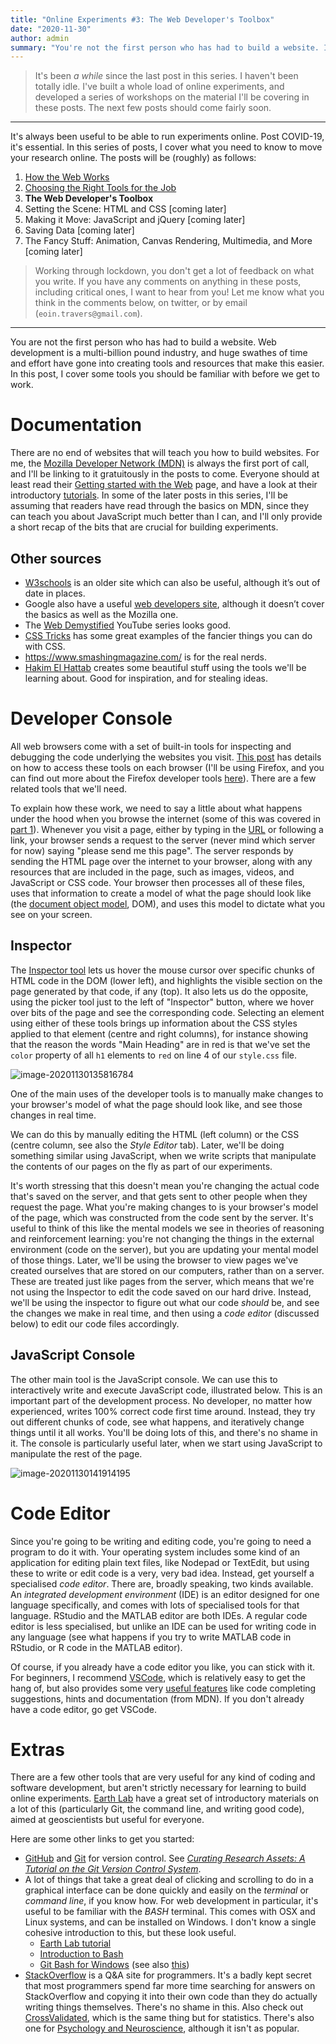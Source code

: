```yaml
---
title: "Online Experiments #3: The Web Developer's Toolbox"
date: "2020-11-30"
author: admin
summary: "You're not the first person who has had to build a website. In this post, I cover some tools you should be familiar with before we get down to work."
---
```


> It's been *a while* since the last post in this series. I haven't been totally idle.  I've built a whole load of online experiments, and developed a series of workshops on the material I'll be covering in these posts. The next few posts should come fairly soon.

---

It's always been useful to be able to run experiments online.
Post COVID-19, it's essential.
In this series of posts, I cover what you need to know
to move your research online.
The posts will be (roughly) as follows:

1. [How the Web Works](../web-1/)
2. [Choosing the Right Tools for the Job](../web-2/)
3. **The Web Developer's Toolbox**
4. Setting the Scene: HTML and CSS [coming later]
5. Making it Move: JavaScript and jQuery [coming later]
6. Saving Data [coming later]
7. The Fancy Stuff: Animation, Canvas Rendering, Multimedia, and More [coming later]

> Working through lockdown, you don't get a lot of feedback on what you write.
> If you have any comments on anything in these posts, including critical ones,
> I want to hear from you!
> Let me know what you think in the comments below, on twitter,
> or by email (`eoin.travers@gmail.com`).

---

You are not the first person who has had to build a website.
Web development is a multi-billion pound industry,
and huge swathes of time and effort have gone into
creating tools and resources that make this easier.
In this post, I cover some tools you should be familiar with before we get to work.

<link rel="stylesheet" type="text/css" media="all" href="style.css" />

# Documentation

There are no end of websites that will teach you how to build websites. For me, the [Mozilla Developer Network (MDN)](https://developer.mozilla.org/en-US/) is always the first port of call, and I'll be linking to it gratuitously in the posts to come. Everyone should at least read their [Getting started with the Web](https://developer.mozilla.org/en-US/docs/Learn/Getting_started_with_the_web) page, and have a look at their introductory [tutorials](https://developer.mozilla.org/en-US/docs/Web/Tutorials). In some of the later posts in this series, I'll be assuming that readers have read through the basics on MDN, since they can teach you about JavaScript much better than I can, and I'll only provide a short recap of the bits that are crucial for building experiments. 

## Other sources

- [W3schools](https://www.w3schools.com) is an older site which can also be useful, although it’s out of date in places.
- Google also have a useful [web developers site](https://developers.google.com/web), although it doesn’t cover the basics as well as the Mozilla one.
- The [Web Demystified](https://www.youtube.com/playlist?list=PLo3w8EB99pqLEopnunz-dOOBJ8t-Wgt2g) YouTube series looks good.
-  [CSS Tricks](https://css-tricks.com/) has some great examples of the fancier things you can do with CSS.
- https://www.smashingmagazine.com/ is for the real nerds.
- [Hakim El Hattab](https://hakim.se/) creates some beautiful stuff using the tools we'll be learning about. Good for inspiration, and for stealing ideas.

# Developer Console

All web browsers come with a set of built-in tools for inspecting and debugging the code underlying the websites you visit. [This post](https://webmasters.stackexchange.com/questions/8525/how-do-i-open-the-javascript-console-in-different-browsers/77337#77337) has details on how to access these tools on each browser (I'll be using Firefox, and you can find out more about the Firefox developer tools [here](https://developer.mozilla.org/en-US/docs/Tools)). There are a few related tools that we'll need.

To explain how these work, we need to say a little about what happens under the hood when you browse the internet (some of this was covered in [part 1](../web-1/)). Whenever you visit a page, either by typing in the [URL](https://en.wikipedia.org/wiki/URL) or following a link, your browser sends a request to the server (never mind which server for now) saying "please send me this page". The server responds by sending the HTML page over the internet to your browser, along with any resources that are included in the page, such as images, videos, and JavaScript or CSS code. Your browser then processes all of these files, uses that information to create a model of what the page should look like (the [document object model](https://developer.mozilla.org/en-US/docs/Web/API/Document_Object_Model/Introduction), DOM), and uses this model to dictate what you see on your screen. 

## Inspector

The [Inspector tool](https://developer.mozilla.org/en-US/docs/Tools/Page_Inspector) lets us hover the mouse cursor over specific chunks of HTML code in the DOM (lower left), and highlights the visible section on the page generated by that code, if any (top). It also lets us do the opposite, using the picker tool just to the left of "Inspector" button, where we hover over bits of the page and see the corresponding code. Selecting an element using either of these tools brings up information about the CSS styles applied to that element (centre and right columns), for instance showing that the reason the words "Main Heading" are in red is that we've set the `color` property of all `h1` elements to `red` on line 4 of our `style.css` file. 

![image-20201130135816784](index_imgs/image-20201130135816784.png)

One of the main uses of the developer tools is to manually make changes to your browser's model of what the page should look like, and see those changes in real time. 

We can do this by manually editing the HTML (left column) or the CSS (centre column, see also the *Style Editor* tab).  Later, we'll be doing something similar using JavaScript, when we write scripts that manipulate the contents of our pages on the fly as part of our experiments.

It's worth stressing that this doesn't mean you're changing the actual code that's saved on the server, and that gets sent to other people when they request the page. What you're making changes to is your browser's model of the page, which was constructed from the code sent by the server. It's useful to think of this like the mental models we see in theories of reasoning and reinforcement learning: you're not changing the things in the external environment (code on the server), but you are updating your mental model of those things. Later, we'll be using the browser to view pages we've created ourselves that are stored on our computers, rather than on a server. These are treated just like pages from the server, which means that we're not using the Inspector to edit the code saved on our hard drive. Instead, we'll be using the inspector to figure out what our code *should* be, and see the changes we make in real time, and then using a *code editor* (discussed below) to edit our code files accordingly.

## JavaScript Console

The other main tool is the JavaScript console. We can use this to interactively write and execute JavaScript code, illustrated below. This is an important part of the development process. No developer, no matter how experienced, writes 100% correct code first time around. Instead, they try out different chunks of code, see what happens, and iteratively change things until it all works. You'll be doing lots of this, and there's no shame in it. The console is particularly useful later, when we start using JavaScript to manipulate the rest of the page.

![image-20201130141914195](index_imgs/image-20201130141914195.png)

# Code Editor

Since you're going to be writing and editing code, you're going to need a program to do it with. Your operating system includes some kind of an application for editing plain text files, like Nodepad or TextEdit, but using these to write or edit code is a very, very bad idea. Instead, get yourself a specialised *code editor*. There are, broadly speaking, two kinds available. An *integrated development environment* (IDE) is an editor designed for one language specifically, and comes with lots of specialised tools for that language. RStudio and the MATLAB editor are both IDEs. A regular code editor is less specialised, but unlike an IDE can be used for writing code in any language (see what happens if you try to write MATLAB code in RStudio, or R code in the MATLAB editor). 

Of course, if you already have a code editor you like, you can stick with it. For beginners, I recommend [VSCode](https://code.visualstudio.com/), which is relatively easy to get the hang of, but also provides some very [useful features](https://code.visualstudio.com/docs/editor/intellisense) like code completing suggestions, hints and documentation (from MDN). If you don't already have a code editor, go get VSCode.

# Extras

There are a few other tools that are very useful for any kind of coding and software development, but aren't strictly necessary for learning to build online experiments. [Earth Lab](https://www.earthdatascience.org/courses/intro-to-earth-data-science/) have a great set of introductory materials on a lot of this (particularly Git, the command line, and writing good code), aimed at geoscientists but useful for everyone.

Here are some other links to get you started:

- [GitHub](http://www.github.com) and [Git](http://www.git-scm.com) for version control. See [*Curating Research Assets: A Tutorial on the Git Version Control System*](https://journals.sagepub.com/doi/full/10.1177/2515245918754826).
- A lot of things that take a great deal of clicking and scrolling to do in a graphical interface can be done quickly and easily on the *terminal* or *command line*, if you know how. For web development in particular, it's useful to be familiar with the *BASH* terminal. This comes with OSX and Linux systems, and can be installed on Windows. I don't know a single cohesive introduction to this, but these look useful.
  - [Earth Lab tutorial](https://www.earthdatascience.org/courses/intro-to-earth-data-science/open-reproducible-science/bash/)
  - [Introduction to Bash](https://cs.lmu.edu/~ray/notes/bash/)
  - [Git Bash for Windows](https://gitforwindows.org/) (see also [this](https://www.atlassian.com/git/tutorials/git-bash))
- [StackOverflow](http://www.stackoverflow.com) is a Q&A site for programmers. It's a badly kept secret that most programmers spend far more time searching for answers on StackOverflow and copying it into their own code than they do actually writing things themselves. There's no shame in this. Also check out [CrossValidated](https://stats.stackexchange.com/), which is the same thing but for statistics. There's also one for [Psychology and Neuroscience](https://psychology.stackexchange.com/), although it isn't as popular.